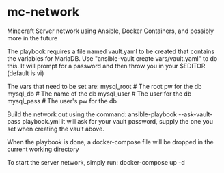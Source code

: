 # mc-network
Minecraft Server network using Ansible, Docker Containers, and possibly more in the future

The playbook requires a file named vault.yaml to be created that contains the variables for MariaDB.
Use "ansible-vault create vars/vault.yaml" to do this. It will prompt for a password and then throw you in your $EDITOR (default is vi)

The vars that need to be set are:
 mysql_root  # The root pw for the db
 mysql_db  # The name of the db
 mysql_user  # The user for the db
 mysql_pass  # The user's pw for the db


Build the network out using the command:
 ansible-playbook --ask-vault-pass playbook.yml
it will ask for your vault password, supply the one you set when creating the vault above.

When the playbook is done, a docker-compose file will be dropped in the current working directory

To start the server network, simply run:
 docker-compose up -d
